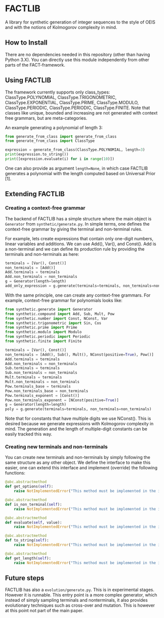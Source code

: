 # FACTLIB

A library for synthetic generation of integer sequences to the style of OEIS and with the notions of Kolmogorov complexity in mind.

## How to Install
There are no dependencies needed in this repository (other than having Python 3.X). You can directly use this module independently from other parts of the FACT-framework.


## Using FACTLIB

The framework currently supports only class_types: ClassType.POLYNOMIAL, ClassType.TRIGONOMETRIC, ClassType.EXPONENTIAL, ClassType.PRIME, ClassType.MODULO, ClassType.PERIODIC, ClassType.PERIODIC, ClassType.FINITE. Note that classes like unique, bounded and increasing are not generated with context free grammars, but are meta-categories.

An example generating a polynomial of length 3:

```python
from generate_from_class import generate_from_class
from generate_from_class import ClassType

expression = generate_from_class(ClassType.POLYNOMIAL, length=3)
print(expression.to_string())
print([expression.evaluate(i) for i in range(10)])
```

One can also provide as argument `length=None`, in which case FACTLIB generates a polynomial with the length computed based on Universal Prior [1].

## Extending FACTLIB

### Creating a context-free grammar
The backend of FACTLIB has a simple structure where the main object is `Generator` from `synthetic/generate.py`. In simple terms, one defines the context-free grammar by giving the terminal and non-terminal rules.

For example, lets create expressions that contain only one-digit numbers, linear variables and additions. We can use Add(), Var(), and Const().
Add is a non-terminal and we can define its production rule by providing the terminals and non-terminals as here:
```python
terminals = [Var(), Const()]
non_terminals = [Add()]
Add.terminals = terminals
Add.non_terminals = non_terminals
g = Generator(length=length)
add_only_expression = g.generate(terminals=terminals, non_terminals=non_terminals)
```

With the same principle, one can create any context-free grammars. For example, context-free grammar for polynomials looks like:

```python
from synthetic.generate import Generator
from synthetic.compound import Add, Sub, Mult, Pow
from synthetic.number import Const, NConst, Var
from synthetic.trigonometric import Sin, Cos
from synthetic.prime import Prime
from synthetic.modulo import Modulo
from synthetic.periodic import Periodic
from synthetic.finite import Finite

terminals = [Var(), Const()]
non_terminals = [Add(), Sub(), Mult(), NConst(positive=True), Pow()]
Add.terminals = terminals
Add.non_terminals = non_terminals
Sub.terminals = terminals
Sub.non_terminals = non_terminals
Mult.terminals = terminals
Mult.non_terminals = non_terminals
Pow.terminals_base = terminals
Pow.non_terminals_base = non_terminals
Pow.terminals_exponent = [Const()]
Pow.non_terminals_exponent = [NConst(positive=True)]
g = Generator(length=length)
poly = g.generate(terminals=terminals, non_terminals=non_terminals)
```

Note that for constants that have multiple digits we use NConst(). This is desired because we generate expressions with Kolmogorov complexity in mind. The generation and the length of multiple-digit constants can be easily tracked this way.

### Creating new terminals and non-terminals
You can create new terminals and non-terminals by simply following the same structure as any other object. We define the interface to make this easier, one can extend this interface and implement (override) the following functions:
```python
@abc.abstractmethod
def get_options(self):
    raise NotImplementedError("This method must be implemented in the inheriting class")

@abc.abstractmethod
def is_non_terminal(self):
    raise NotImplementedError("This method must be implemented in the inheriting class")

@abc.abstractmethod
def evaluate(self, value):
    raise NotImplementedError("This method must be implemented in the inheriting class")

@abc.abstractmethod
def to_string(self):
    raise NotImplementedError("This method must be implemented in the inheriting class")

@abc.abstractmethod
def get_length(self):
    raise NotImplementedError("This method must be implemented in the inheriting class")
```

## Future steps

FACTLIB has also a `evolution/generate.py`. This is in experimental stages. However it is runnable.
This entry point is a more complex generator, which instead of simply sampling terminals and nonterminals, it also provides evolutionary techniques such as cross-over and mutation.
This is however at this point not part of the main paper.
